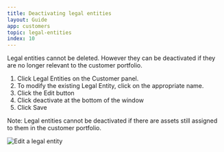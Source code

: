 ```yaml
---
title: Deactivating legal entities
layout: Guide
app: customers
topic: legal-entities
index: 10
---
```


Legal entities cannot be deleted. However they can be deactivated if they are no longer relevant to the customer portfolio.

1. Click Legal Entities on the Customer panel.
2. To modify the existing Legal Entity, click on the appropriate name.
3. Click the Edit button
5. Click deactivate at the bottom of the window
6. Click Save

Note: Legal entities cannot be deactivated if there are assets still assigned to them in the customer portfolio. 

![Edit a legal entity](/images/guides/customers/ENT_legal_entity_edit.png)